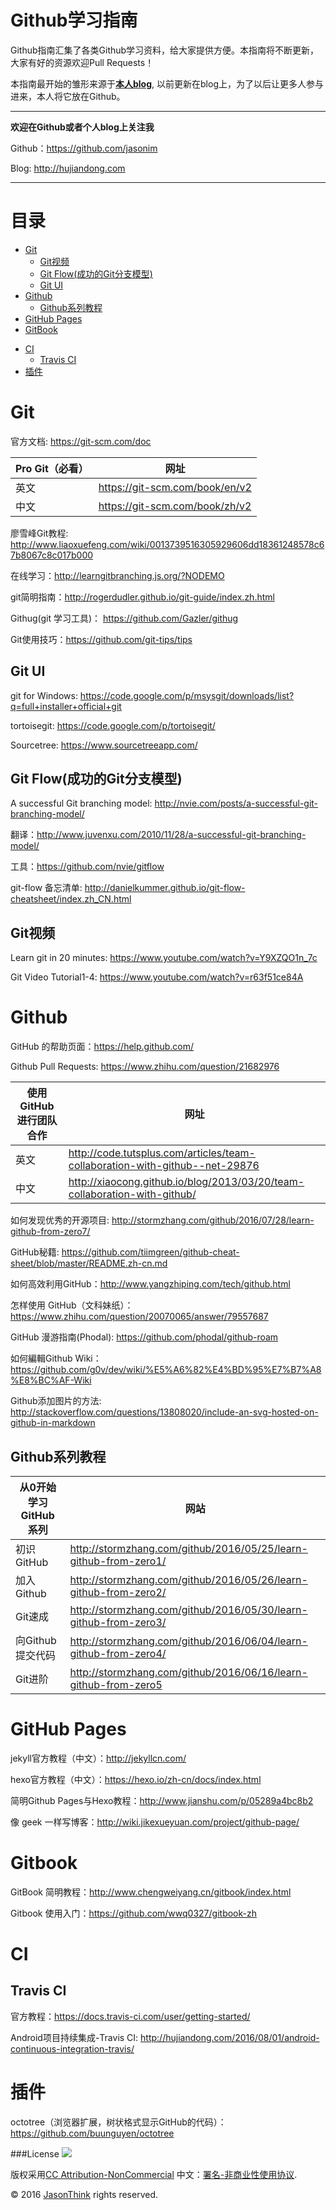 # Github学习指南
Github指南汇集了各类Github学习资料，给大家提供方便。本指南将不断更新，大家有好的资源欢迎Pull Requests！

本指南最开始的雏形来源于[**本人blog**](http://hujiandong.com), 以前更新在blog上，为了以后让更多人参与进来，本人将它放在Github。

------
**欢迎在Github或者个人blog上关注我**

Github：<https://github.com/jasonim>

Blog: <http://hujiandong.com>

------
# 目录
- [Git](#git)
  - [Git视频](#git视频)
  - [Git Flow(成功的Git分支模型)](#git-flow成功的git分支模型)
  - [Git UI](#git-ui)
- [Github](#github)
  - [Github系列教程](#github系列教程)
 - [GitHub Pages](#github-pages)
 - [GitBook](#gitbook)
* [CI](#ci)
  - [Travis CI](#travis-ci)
* [插件](#插件)

# Git
官方文档: <https://git-scm.com/doc>

|Pro Git（必看）|网址|
|-----|------|
|英文|https://git-scm.com/book/en/v2|
|中文|https://git-scm.com/book/zh/v2|

廖雪峰Git教程: <http://www.liaoxuefeng.com/wiki/0013739516305929606dd18361248578c67b8067c8c017b000>

在线学习：http://learngitbranching.js.org/?NODEMO

git简明指南：http://rogerdudler.github.io/git-guide/index.zh.html

Githug(git 学习工具)： https://github.com/Gazler/githug

Git使用技巧：https://github.com/git-tips/tips

## Git UI
git for Windows: https://code.google.com/p/msysgit/downloads/list?q=full+installer+official+git

tortoisegit: https://code.google.com/p/tortoisegit/

Sourcetree: https://www.sourcetreeapp.com/

## Git Flow(成功的Git分支模型)
A successful Git branching model: http://nvie.com/posts/a-successful-git-branching-model/

翻译：http://www.juvenxu.com/2010/11/28/a-successful-git-branching-model/

工具：https://github.com/nvie/gitflow

git-flow 备忘清单: http://danielkummer.github.io/git-flow-cheatsheet/index.zh_CN.html

## Git视频
Learn git in 20 minutes: <https://www.youtube.com/watch?v=Y9XZQO1n_7c>

Git Video Tutorial1-4: <https://www.youtube.com/watch?v=r63f51ce84A>

# Github
GitHub 的帮助页面：https://help.github.com/

Github Pull Requests: <https://www.zhihu.com/question/21682976>

|使用GitHub进行团队合作|网址|
|------|-----|
|英文| <http://code.tutsplus.com/articles/team-collaboration-with-github--net-29876>|
|中文| <http://xiaocong.github.io/blog/2013/03/20/team-collaboration-with-github/>|

如何发现优秀的开源项目: <http://stormzhang.com/github/2016/07/28/learn-github-from-zero7/>

GitHub秘籍: <https://github.com/tiimgreen/github-cheat-sheet/blob/master/README.zh-cn.md>

如何高效利用GitHub：http://www.yangzhiping.com/tech/github.html

怎样使用 GitHub（文科妹纸）：https://www.zhihu.com/question/20070065/answer/79557687

GitHub 漫游指南(Phodal): https://github.com/phodal/github-roam

如何編輯Github Wiki：https://github.com/g0v/dev/wiki/%E5%A6%82%E4%BD%95%E7%B7%A8%E8%BC%AF-Wiki

Github添加图片的方法: http://stackoverflow.com/questions/13808020/include-an-svg-hosted-on-github-in-markdown

## Github系列教程
|从0开始学习 GitHub 系列|网站|
|----|---|
|初识 GitHub|<http://stormzhang.com/github/2016/05/25/learn-github-from-zero1/>|
|加入Github|<http://stormzhang.com/github/2016/05/26/learn-github-from-zero2/>|
|Git速成|<http://stormzhang.com/github/2016/05/30/learn-github-from-zero3/>|
|向Github提交代码|<http://stormzhang.com/github/2016/06/04/learn-github-from-zero4/>|
|Git进阶|<http://stormzhang.com/github/2016/06/16/learn-github-from-zero5>|

# GitHub Pages
jekyll官方教程（中文）：http://jekyllcn.com/

hexo官方教程（中文）：https://hexo.io/zh-cn/docs/index.html

简明Github Pages与Hexo教程：http://www.jianshu.com/p/05289a4bc8b2

像 geek 一样写博客：http://wiki.jikexueyuan.com/project/github-page/

# Gitbook
GitBook 简明教程：http://www.chengweiyang.cn/gitbook/index.html

Gitbook 使用入门：https://github.com/wwq0327/gitbook-zh

# CI
## Travis CI

官方教程：https://docs.travis-ci.com/user/getting-started/

Android项目持续集成-Travis CI: http://hujiandong.com/2016/08/01/android-continuous-integration-travis/

# 插件
octotree（浏览器扩展，树状格式显示GitHub的代码）：https://github.com/buunguyen/octotree

###License
![](https://i.creativecommons.org/l/by-nc/4.0/88x31.png)

版权采用[CC Attribution-NonCommercial](http://creativecommons.org/licenses/by-nc/4.0/) 
中文：[署名-非商业性使用协议](http://creativecommons.org/licenses/by-nc/3.0/cn/).

© 2016 [JasonThink](http://hujiandong.com) rights reserved.
